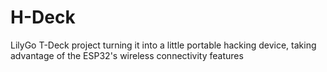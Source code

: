 # H-Deck
LilyGo T-Deck project turning it into a little portable hacking device, taking advantage of the ESP32's wireless connectivity features  
